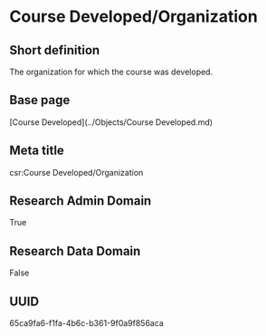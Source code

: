 # Course Developed/Organization
## Short definition
The organization for which the course was developed.
## Base page
[Course Developed](../Objects/Course Developed.md)
## Meta title
csr:Course Developed/Organization
## Research Admin Domain
True
## Research Data Domain
False
## UUID
65ca9fa6-f1fa-4b6c-b361-9f0a9f856aca
